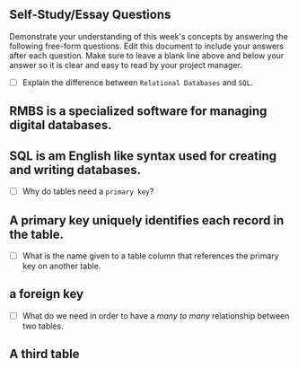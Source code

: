 ## Self-Study/Essay Questions

Demonstrate your understanding of this week's concepts by answering the following free-form questions. Edit this document to include your answers after each question. Make sure to leave a blank line above and below your answer so it is clear and easy to read by your project manager.

- [ ] Explain the difference between `Relational Databases` and `SQL`.

## RMBS is a specialized software for managing digital databases.
## SQL is am English like syntax used for creating and writing databases.

- [ ] Why do tables need a `primary key`?

##  A primary key uniquely identifies each record in the table.

- [ ] What is the name given to a table column that references the primary key on another table.

## a foreign key

- [ ] What do we need in order to have a _many to many_ relationship between two tables.

## A third table

